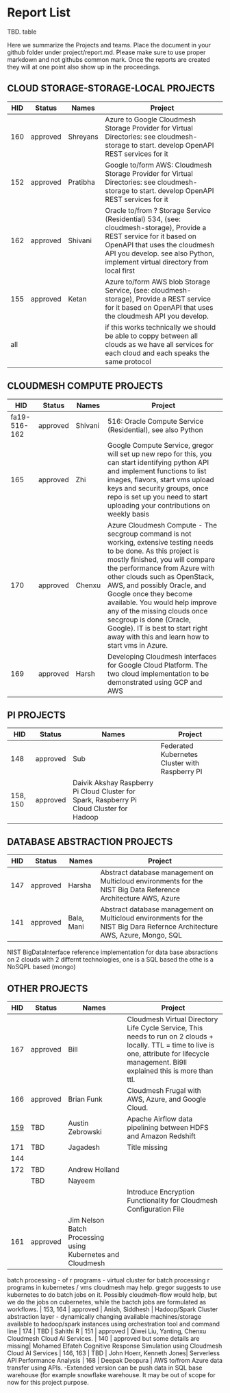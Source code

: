 # Report List

TBD. table

Here we summarize the Projects and teams. Place the document in your github folder under project/report.md. Please make sure to use proper markdown and not githubs common mark. Once the reports are created they will at one point also show up in the proceedings.

## CLOUD STORAGE-STORAGE-LOCAL PROJECTS

| HID	| Status |	Names |	Project| 
| ---- | ---- | ---- | ---- |
| 160 | approved |	Shreyans |	Azure to Google Cloudmesh Storage Provider for Virtual Directories: see cloudmesh-storage to start. develop OpenAPI REST services for it|
| 152 | approved | Pratibha	| Google to/form AWS: Cloudmesh Storage Provider for Virtual Directories: see cloudmesh-storage to start. develop OpenAPI REST services for it| 
| 162	| approved | Shivani | Oracle to/from ? Storage Service (Residential) 534, (see: cloudmesh-storage), Provide a REST service for it based on OpenAPI that uses the cloudmesh API you develop. see also Python, implement virtual directory from local first |
| 155	| approved | Ketan	| Azure to/form AWS blob Storage Service, (see: cloudmesh-storage), Provide a REST service for it based on OpenAPI that uses the cloudmesh API you develop. |
| all |	 | |  if this works technically we should be able to coppy between all clouds as we have all services for each cloud and each speaks the same protocol |



## CLOUDMESH COMPUTE PROJECTS


| HID	| Status |	Names |	Project| 
| ---- | ---- | ---- | ---- |
| fa19-516-162	| approved	| Shivani | 	516: Oracle Compute Service (Residential), see also Python
| 165	| approved	| Zhi	| Google Compute Service, gregor will set up new repo for this, you can start identifying python API and implement functions to list images, flavors, start vms upload keys and security groups, once repo is set up you need to start uploading your contributions on weekly basis
| 170	| approved	| Chenxu |	Azure Cloudmesh Compute - The secgroup command is not working, extensive testing needs to be done. As this project is mostly finished, you will compare the performance from Azure with other clouds such as OpenStack, AWS, and possibly Oracle, and Google once they become available. You would help improve any of the missing clouds once secgroup is done (Oracle, Google). IT is best to start right away with this and learn how to start vms in Azure.
| 169	| approved	| Harsh	| Developing Cloudmesh interfaces for Google Cloud Platform. The two cloud implementation to be demonstrated using GCP and AWS |

## PI PROJECTS


| HID	| Status |	Names |	Project| 
| ---- | ---- | ---- | ---- |
| 148	| approved |	Sub|	Federated Kubernetes Cluster with Raspberry PI
| 158, 150	| approved	| Daivik Akshay	Raspberry Pi Cloud Cluster for Spark, Raspberry Pi Cloud Cluster for Hadoop

## DATABASE ABSTRACTION PROJECTS

| HID	| Status |	Names |	Project| 
| ---- | ---- | ---- | ---- |
| 147	| approved	| Harsha	| Abstract database management on Multicloud environments for the NIST Big Data Reference Architecture AWS, Azure
| 141	| approved| 	Bala, Mani	| Abstract database management on Multicloud environments for the NIST Big Dara Refernce Architecture AWS, Azure, Mongo, SQL

NIST BigDataInterface reference implementation for data base absractions on 2 clouds with 2 differnt technologies, one is a SQL based the othe is a NoSQPL based (mongo)


## OTHER PROJECTS

| HID	| Status |	Names |	Project| 
| ---- | ---- | ---- | ---- |
| 167 | approved |Bill	|Cloudmesh Virtual Directory Life Cycle Service, This needs to run on 2 clouds + locally.  TTL = time to live is one, attribute for lifecycle management. Bi9ll explained this is more than ttl.
| 166 |	approved |Brian Funk	| Cloudmesh Frugal with AWS, Azure, and Google Cloud.
| [159](https://github.com/cloudmesh-community/fa19-516-159/blob/master/project/report.md) | TBD | Austin Zebrowski | Apache Airflow data pipelining between HDFS and Amazon Redshift
| 171 | TBD	| Jagadesh	| Title missing |
| 144 | 
| 172 | TBD	| Andrew Holland
|     | TBD | Nayeem	
|     |     |    | Introduce Encryption Functionality for Cloudmesh Configuration File
| 161 | approved |	Jim Nelson	Batch Processing using Kubernetes and Cloudmesh
batch processing - of r programs - virtual cluster for batch
processing r programs in kubernetes / vms cloudmesh may help.
gregor suggests to use kubernetes to do batch jobs on it. Possibly cloudmeh-flow would help, but we do the jobs on cubernetes, while the bactch jobs are formulated as workflows.
| 153, 164	| approved |	Anish, Siddhesh	| Hadoop/Spark Cluster abstraction layer - dynamically changing available machines/storage available to hadoop/spark instances using orchestration tool and command line
| 174 | TBD |		Sahithi	R
| 151 | approved | Qiwei Liu, Yanting, Chenxu	Cloudmesh Cloud AI Services.
| 140 | approved but some details are missing| Mohamed Elfateh	Cognitive Response Simulation using Cloudmesh Cloud AI Services
| 146, 163 | TBD | John Hoerr, Kenneth Jones| Serverless API Performance Analysis
| 168	| 	Deepak Deopura | 	AWS to/from Azure data transfer using APIs. -Extended version can be push data in SQL base warehouse (for example snowflake warehouse. It may be out of scope for now for this project purpose.
